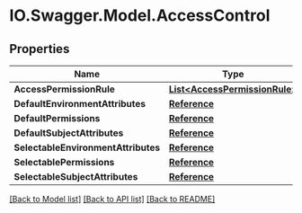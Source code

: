 # IO.Swagger.Model.AccessControl
## Properties

Name | Type | Description | Notes
------------ | ------------- | ------------- | -------------
**AccessPermissionRule** | [**List&lt;AccessPermissionRule&gt;**](AccessPermissionRule.md) |  | [optional] 
**DefaultEnvironmentAttributes** | [**Reference**](Reference.md) |  | [optional] 
**DefaultPermissions** | [**Reference**](Reference.md) |  | [optional] 
**DefaultSubjectAttributes** | [**Reference**](Reference.md) |  | [optional] 
**SelectableEnvironmentAttributes** | [**Reference**](Reference.md) |  | [optional] 
**SelectablePermissions** | [**Reference**](Reference.md) |  | [optional] 
**SelectableSubjectAttributes** | [**Reference**](Reference.md) |  | [optional] 

[[Back to Model list]](../README.md#documentation-for-models) [[Back to API list]](../README.md#documentation-for-api-endpoints) [[Back to README]](../README.md)

